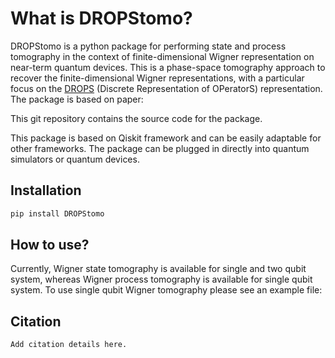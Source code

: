 # What is DROPStomo?
DROPStomo is a python package for performing state and process tomography in the context of finite-dimensional Wigner representation on near-term quantum devices. This is a phase-space tomography approach to recover the finite-dimensional Wigner representations, with a particular focus on the [DROPS](https://spindrops.org/) (Discrete Representation of OPeratorS) representation. The package is based on paper: 

This git repository contains the source code for the package.

This package is based on Qiskit framework and can be easily adaptable for other frameworks. The package can be plugged in directly into quantum simulators or quantum devices.  

## Installation
```bash
pip install DROPStomo
```
## How to use?
Currently, Wigner state tomography is available for single and two qubit system, whereas Wigner process tomography is available for single qubit system. 
To use single qubit Wigner tomography please see an example file: 

## Citation

```
Add citation details here.

```

